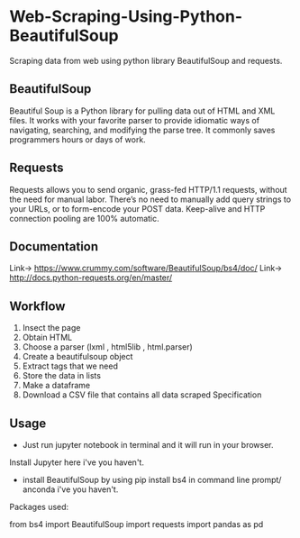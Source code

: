 # Web-Scraping-Using-Python-BeautifulSoup
Scraping data from web using python library BeautifulSoup and requests.
## BeautifulSoup
Beautiful Soup is a Python library for pulling data out of HTML and XML files.
It works with your favorite parser to provide idiomatic ways of navigating, searching, and modifying the parse tree.
It commonly saves programmers hours or days of work.

## Requests
Requests allows you to send organic, grass-fed HTTP/1.1 requests, without the need for manual labor.
There’s no need to manually add query strings to your URLs, or to form-encode your POST data.
Keep-alive and HTTP connection pooling are 100% automatic.

## Documentation
Link-> https://www.crummy.com/software/BeautifulSoup/bs4/doc/
Link-> http://docs.python-requests.org/en/master/

## Workflow
1. Insect the page
2. Obtain HTML
3. Choose a parser (lxml , html5lib , html.parser)
4. Create a beautifulsoup object
5. Extract tags that we need
6. Store the data in lists
7. Make a dataframe
8. Download a CSV file that contains all data scraped
Specification

## Usage
- Just run jupyter notebook in terminal and it will run in your browser.

Install Jupyter here i've you haven't.

- install BeautifulSoup by using pip install bs4 in command line prompt/ anconda i've you haven't.

Packages used:

from bs4 import BeautifulSoup
import requests
import pandas as pd


